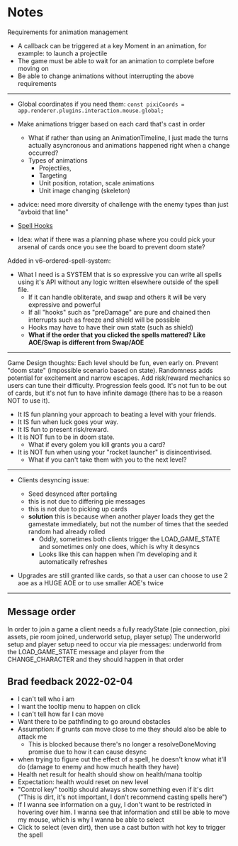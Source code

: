 # Notes
Requirements for animation management
- A callback can be triggered at a key Moment in an animation, for example: to launch a projectile
- The game must be able to wait for an animation to complete before moving on
- Be able to change animations without interrupting the above requirements
---

- Global coordinates if you need them: `const pixiCoords = app.renderer.plugins.interaction.mouse.global;`

- Make animations trigger based on each card that's cast in order

  - What if rather than using an AnimationTimeline, I just made the turns actually asyncronous and animations happened right when a change occurred?
  - Types of animations
    - Projectiles,
    - Targeting
    - Unit position, rotation, scale animations
    - Unit image changing (skeleton)

- advice: need more diversity of challenge with the enemy types than just "avboid that line"
- [Spell Hooks](https://docs.google.com/spreadsheets/d/1PntBWT4twXoKRKBZBOg7zZtWNzoqtfu6SD-EMQYedt4/edit#gid=0)
- Idea: what if there was a planning phase where you could pick your arsenal of cards once you see the board to prevent doom state?

Added in v6-ordered-spell-system:

- What I need is a SYSTEM that is so expressive you can write all spells using it's API without any logic written elsewhere outside of the spell file.
  - If it can handle obliterate, and swap and others it will be very expressive and powerful
  - If all "hooks" such as "preDamage" are pure and chained then interrupts such as freeze and shield will be possible
  - Hooks may have to have their own state (such as shield)
  - **What if the order that you clicked the spells mattered? Like AOE/Swap is different from Swap/AOE**

---

Game Design thoughts:
Each level should be fun, even early on. Prevent "doom state" (impossible scenario based on state). Randomness adds potential for excitement and narrow escapes. Add risk/reward mechanics so users can tune their difficulty.
Progression feels good.
It's not fun to be out of cards, but it's not fun to have infinite damage (there has to be a reason NOT to use it).

- It IS fun planning your approach to beating a level with your friends.
- It IS fun when luck goes your way.
- It IS fun to present risk/reward.
- It is NOT fun to be in doom state.
  - What if every golem you kill grants you a card?
- It is NOT fun when using your "rocket launcher" is disincentivised.
  - What if you can't take them with you to the next level?

---

- Clients desyncing issue:

  - Seed desynced after portaling
  - this is not due to differing pie messages
  - this is not due to picking up cards
  - **solution** this is because when another player loads they get the gamestate immediately, but not the number of times that the seeded random had already rolled
    - Oddly, sometimes both clients trigger the LOAD_GAME_STATE and sometimes only one does, which is why it desyncs
    - Looks like this can happen when I'm developing and it automatically refreshes

- Upgrades are still granted like cards, so that a user can choose to use 2 aoe as a HUGE AOE or to use smaller AOE's twice

---
## Message order
In order to join a game a client needs a fully readyState (pie connection, pixi assets, pie room joined, underworld setup, player setup)
The underworld setup and player setup need to occur via pie messages: underworld from the LOAD_GAME_STATE message and player from the CHANGE_CHARACTER and they should happen in that order

## Brad feedback 2022-02-04
- I can't tell who i am
- I want the tooltip menu to happen on click
- I can't tell how far I can move
- Want there to be pathfinding to go around obstacles
- Assumption: if grunts can move close to me they should also be able to attack me
  - This is blocked because there's no longer a resolveDoneMoving promise due to how it can cause desync
- when trying to figure out the effect of a spell, he doesn't know what it'll do (damage to enemy and how much health they have)
- Health net result for health should show on health/mana tooltip
- Expectation: health would reset on new level
- "Control key" tooltip should always show something even if it's dirt ("This is dirt, it's not important, I don't recommend casting spells here")
- If I wanna see information on a guy, I don't want to be restricted in hovering over him.  I wanna see that information and still be able to move my mouse, which is why I wanna be able to select
- Click to select (even dirt), then use a cast button with hot key to trigger the spell